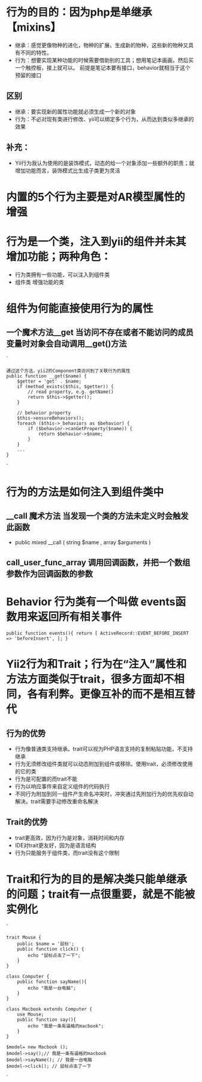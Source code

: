 # 行为的目的：因为php是单继承 【mixins】

- 继承：感觉更像物种的进化，物种的扩展，生成新的物种，这些新的物种又具有不同的特性。
- 行为：想要实现某种功能的时候需要借助别的工具；想用笔记本画画，然后买一个触控板，接上就可以。
前提是笔记本要有接口，behavior就相当于这个预留的接口

## 区别
- 继承：要实现新的属性功能就必须生成一个新的对象
- 行为：不必对现有类进行修改、yii可以绑定多个行为，从而达到类似多继承的效果

## 补充：
- Yii行为我认为使用的是装饰模式，动态的给一个对象添加一些额外的职责；就增加功能而言，装饰模式比生成子类更为灵活


# 内置的5个行为主要是对AR模型属性的增强

# 行为是一个类，注入到yii的组件并未其增加功能；两种角色：
- 行为类拥有一些功能，可以注入到组件类
- 组件类 增强功能的类

# 组件为何能直接使用行为的属性
## 一个魔术方法__get 当访问不存在或者不能访问的成员变量时对象会自动调用__get()方法
`

    通过这个方法，yii2的Component类访问到了关联行为的属性
    public function __get($name) {
        $getter = 'get' . $name;
        if (method_exists($this, $getter)) {
            // read property, e.g. getName()
            return $this->$getter();
        }
    
        // behavior property
        $this->ensureBehaviors();
        foreach ($this->_behaviors as $behavior) {
            if ($behavior->canGetProperty($name)) {
                return $behavior->$name;
            }
        }
        ...
    }
`

# 行为的方法是如何注入到组件类中
## __call 魔术方法  当发现一个类的方法未定义时会触发此函数
- public mixed __call ( string $name , array $arguments )
## call_user_func_array 调用回调函数，并把一个数组参数作为回调函数的参数

# Behavior 行为类有一个叫做 events函数用来返回所有相关事件
`
public function events(){
		return [
			ActiveRecord::EVENT_BEFORE_INSERT => 'beforeInsert',
		];
}
`

# Yii2行为和Trait；行为在“注入”属性和方法方面类似于trait，很多方面却不相同，各有利弊。更像互补的而不是相互替代
## 行为的优势
- 行为像普通类支持继承。trait可以视为PHP语言支持的复制粘贴功能，不支持继承
- 行为无须修改组件类就可以动态附加到组件或移除。使用trait，必须修改使用的它的类
- 行为是可配置的而trait不能
- 行为以响应事件来自定义组件的代码执行
- 不同行为附加到同一组件产生命名冲突时，冲突通过先附加行为的优先权自动解决。trait需要手动修改重命名解决
## Trait的优势
- trait更高效，因为行为是对象，消耗时间和内存
- IDE对trait更友好，因为是语言结构
- 行为只能服务于组件类，而trait没有这个限制

# Trait和行为的目的是解决类只能单继承的问题；trait有一点很重要，就是不能被实例化
`

    trait Mouse {
        public $name = '鼠标';
        public function click() {
            echo "鼠标点击了一下";
        }
    }
    
    class Computer {
        public function sayName(){
            echo "我是一台电脑";
        }
    }
    
    class Macbook extends Computer {
        use Mouse;
        public function say(){
            echo "我是一条有逼格的macbook";
        }
    }
    
    $model= new Macbook ();
    $model->say();// 我是一条有逼格的macbook
    $model->sayName(); // 我是一台电脑
    $model->click(); // 鼠标点击了一下
`












































